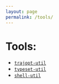 ```yaml
---
layout: page
permalink: /tools/
---
```


# Tools:
  - [`trajopt-util`](https://github.com/purnanandelango/trajopt-util)
  - [`typeset-util`](https://purnaelango.com/typeset-util)
  - [`shell-util`](https://github.com/purnanandelango/shell-util)